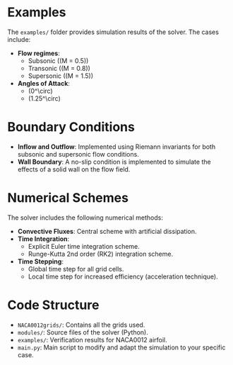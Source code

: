 # **Examples**  
The `examples/` folder provides simulation results of the solver. The cases include:  

- **Flow regimes**:  
  - Subsonic (\(M = 0.5\))  
  - Transonic (\(M = 0.8\))  
  - Supersonic (\(M = 1.5\))  
- **Angles of Attack**:  
  - \(0^\circ\)  
  - \(1.25^\circ\)  

# **Boundary Conditions**  
- **Inflow and Outflow**: Implemented using Riemann invariants for both subsonic and supersonic flow conditions.  
- **Wall Boundary**: A no-slip condition is implemented to simulate the effects of a solid wall on the flow field.  

# **Numerical Schemes**  
The solver includes the following numerical methods:  

- **Convective Fluxes**: Central scheme with artificial dissipation.  
- **Time Integration**:  
  - Explicit Euler time integration scheme.  
  - Runge-Kutta 2nd order (RK2) integration scheme.  
- **Time Stepping**:  
  - Global time step for all grid cells.  
  - Local time step for increased efficiency (acceleration technique).  

# **Code Structure**  
- `NACA0012grids/`: Contains all the grids used.  
- `modules/`: Source files of the solver (Python).  
- `examples/`: Verification results for NACA0012 airfoil.  
- `main.py`: Main script to modify and adapt the simulation to your specific case.  
